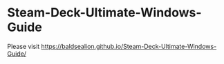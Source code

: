 # Steam-Deck-Ultimate-Windows-Guide

Please visit https://baldsealion.github.io/Steam-Deck-Ultimate-Windows-Guide/
